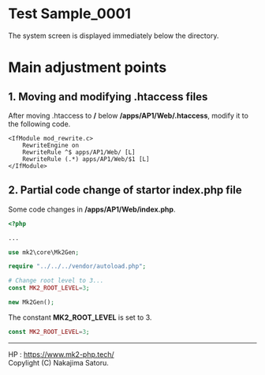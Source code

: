 # Test Sample_0001

The system screen is displayed immediately below the directory.

# Main adjustment points

## 1. Moving and modifying .htaccess files

After moving .htaccess to **/** below **/apps/AP1/Web/.htaccess**, modify it to the following code.

```
<IfModule mod_rewrite.c>
	RewriteEngine on
	RewriteRule ^$ apps/AP1/Web/ [L]
	RewriteRule (.*) apps/AP1/Web/$1 [L]
</IfModule>
```

## 2. Partial code change of startor index.php file

Some code changes in **/apps/AP1/Web/index.php**.

```php
<?php

...

use mk2\core\Mk2Gen;

require "../../../vendor/autoload.php";

# Change root level to 3...
const MK2_ROOT_LEVEL=3;

new Mk2Gen();
```

The constant **MK2_ROOT_LEVEL** is set to 3.

```php
const MK2_ROOT_LEVEL=3;
```

<hr>

HP : https://www.mk2-php.tech/  
Copylight (C) Nakajima Satoru.